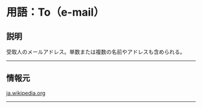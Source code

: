# 用語：To（e-mail）

## 説明

受取人のメールアドレス。単数または複数の名前やアドレスも含められる。

___

## 情報元

[ja.wikipedia.org](https://ja.wikipedia.org/wiki/%E9%9B%BB%E5%AD%90%E3%83%A1%E3%83%BC%E3%83%AB)

___

<br><br><br><br><br><br><br><br><br><br><br><br><br><br><br><br>

